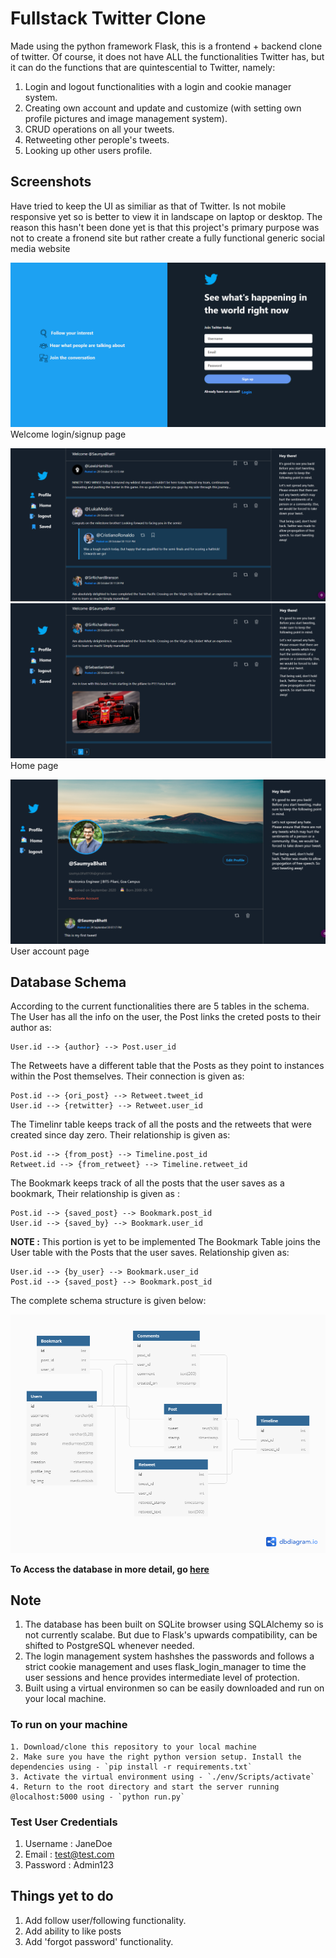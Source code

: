 # Fullstack Twitter Clone

Made using the python framework Flask, this is a frontend + backend clone of twitter. Of course, it does not have ALL the functionalities Twitter has, but it can do the functions that are quintescential to Twitter, namely:

1. Login and logout functionalities with a login and cookie manager system.
2. Creating own account and update and customize (with setting own profile pictures and image management system).
3. CRUD operations on all your tweets.
4. Retweeting other perople's tweets.
5. Looking up other users profile.

## Screenshots

Have tried to keep the UI as similiar as that of Twitter. Is not mobile responsive yet so is better to view it in landscape on laptop or desktop. The reason this hasn't been done yet is that this project's primary purpose was not to create a fronend site but rather create a fully functional generic social media website

![login page](Extra/Images/login_page.png)
Welcome login/signup page

![home page](Extra/Images/home_page_1.png)
![home page](Extra/Images/home_page_2.png)
Home page

![user page](Extra/Images/user_page.png)
User account page

## Database Schema

According to the current functionalities there are 5 tables in the schema. The User has all the info on the user, the Post links the creted posts to their author as:

    User.id --> {author} --> Post.user_id

The Retweets have a different table that the Posts as they point to instances within the Post themselves. Their connection is given as:

    Post.id --> {ori_post} --> Retweet.tweet_id
    User.id --> {retwitter} --> Retweet.user_id

The Timelinr table keeps track of all the posts and the retweets that were created since day zero. Their relationship is given as:

    Post.id --> {from_post} --> Timeline.post_id
    Retweet.id --> {from_retweet} --> Timeline.retweet_id

The Bookmark keeps track of all the posts that the user saves as a bookmark, Their relationship is given as :

    Post.id --> {saved_post} --> Bookmark.post_id
    User.id --> {saved_by} --> Bookmark.user_id

__NOTE :__ This portion is yet to be implemented
The Bookmark Table joins the User table with the Posts that the user saves. Relationship given as:

    User.id --> {by_user} --> Bookmark.user_id
    Post.id --> {saved_post} --> Bookmark.post_id

The complete schema structure is given below:

![Database Schema](Extra/Images/Twitter-Clone.png)

__To Access the database in more detail, go [here](https://dbdiagram.io/d/5f7185f53a78976d7b757403)__

## Note

1. The database has been built on SQLite browser using SQLAlchemy so is not currently scalabe. But due to Flask's upwards compatibility, can be shifted to PostgreSQL whenever needed.
2. The login management system hashshes the passwords and follows a strict cookie management and uses flask_login_manager to time the user sessions and hence provides intermediate level of protection.
3. Built using a virtual environmen so can be easily downloaded and run on your local machine.

### To run on your machine

    1. Download/clone this repository to your local machine
    2. Make sure you have the right python version setup. Install the dependencies using - `pip install -r requirements.txt`
    3. Activate the virtual environment using - `./env/Scripts/activate`
    4. Return to the root directory and start the server running @localhost:5000 using - `python run.py`

### Test User Credentials

1. Username : JaneDoe
2. Email : test@test.com
3. Password : Admin123

## Things yet to do

1. Add follow user/following functionality.
2. Add ability to like posts
3. Add 'forgot password' functionality.

